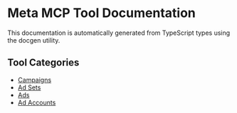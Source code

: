 # Meta MCP Tool Documentation

This documentation is automatically generated from TypeScript types using the docgen utility.

## Tool Categories

- [Campaigns](./tools-campaign.md)
- [Ad Sets](./tools-adset.md)
- [Ads](./tools-ad.md)
- [Ad Accounts](./tools-account.md)
